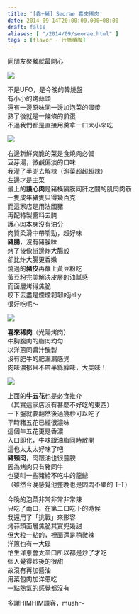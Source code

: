 ```yaml
---
title: '[犇+豬] Seorae 喜來稀肉'
date: 2014-09-14T20:00:00.000+08:00
draft: false
aliases: [ "/2014/09/seorae.html" ]
tags : [flavor - 行膳積腹]
---
```


同朋友聚餐就最開心  

![](/images/seorae1.jpg)

不是UFO，是今晚的韓燒盤  
有小小的烤蒜頭  
還有一邊原味同一邊加泡菜的蛋漿  
熟了後就是一條條的煎蛋  
不過我們都是直接用羹拿一口大小來吃  

![](/images/seorae2.jpg)

右邊新鮮爽脆的菜是食燒肉必備  
豆芽湯，微鹹偏淡的口味  
我灌了半兜去解辣（泡菜超超超辣）  
左邊才是主菜  
最上的**護心肉**是豬橫隔膜同肝之間的肌肉肉筋  
一隻成年豬隻只得幾百克  
而這家店是用法國豬  
再配特製醬料去腌  
護心肉本身沒有油分  
肉質柔滑中帶嚼勁，超好味  
**豬腸**，沒有豬臊味  
烤了後像街邊炸大腸般  
卻比炸大腸更香嫩  
燒過的**豬皮**再蘸上黃豆粉吃  
黃豆粉完美解決皮層的油膩感  
而面層烤得焦脆  
咬下去盡是煙煙韌韌的jelly  
很好吃呢～  

![](/images/seorae.jpg)

**喜來稀肉**（光陽烤肉）  
牛胸腹肉的脂肉均勻  
以洋蔥同醬汁醃製  
沒有肥牛的肥漏漏感覺  
肉味濃郁且不帶半絲臊味，大美味！  

![](/images/seorae3.jpg)

上面的**牛五花**也是必食推介  
（其實這家店沒有甚麼不好吃的東西）  
一下盤就要翻然後過幾秒可以吃了  
平時豬五花已經很濃味  
這個牛五花更是香濃  
入口即化，牛味跟油脂同時散開  
這也太太太好味了吧  
**豬頸肉**，肉跟油也很豐腴  
因為烤肉只有豬同牛  
也要叫一些豬給不吃牛的龍爺  
（雖然今晚感覺他整晚也是悶悶不樂的 T-T）  
  
今晚的泡菜非常非常非常辣  
只吃了兩口，在第二口吃下的時候  
我還用了「挑戰」來形容  
烤蒜頭面層焦脆其實兜幾甜  
但大粒一點的，裡面還是稍微辣  
洋蔥也有一大碟  
怕生洋蔥會太辛口所以都是炒了才吃  
個人覺得炒後的很甜  
故沒有再加醬油  
用菜包肉加洋蔥吃  
一點熱氣的感覺都沒有  
  
多謝HIMHIM請客，muah～
